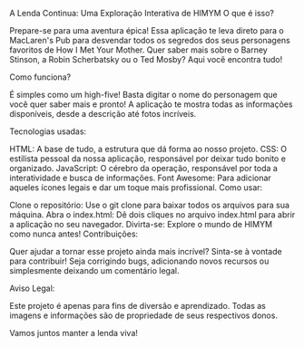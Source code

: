 A Lenda Continua: Uma Exploração Interativa de HIMYM
O que é isso?

Prepare-se para uma aventura épica! Essa aplicação te leva direto para o MacLaren's Pub para desvendar todos os segredos dos seus personagens favoritos de How I Met Your Mother. Quer saber mais sobre o Barney Stinson, a Robin Scherbatsky ou o Ted Mosby? Aqui você encontra tudo!

Como funciona?

É simples como um high-five! Basta digitar o nome do personagem que você quer saber mais e pronto! A aplicação te mostra todas as informações disponíveis, desde a descrição até fotos incríveis.

Tecnologias usadas:

HTML: A base de tudo, a estrutura que dá forma ao nosso projeto.
CSS: O estilista pessoal da nossa aplicação, responsável por deixar tudo bonito e organizado.
JavaScript: O cérebro da operação, responsável por toda a interatividade e busca de informações.
Font Awesome: Para adicionar aqueles ícones legais e dar um toque mais profissional.
Como usar:

Clone o repositório: Use o git clone para baixar todos os arquivos para sua máquina.
Abra o index.html: Dê dois cliques no arquivo index.html para abrir a aplicação no seu navegador.
Divirta-se: Explore o mundo de HIMYM como nunca antes!
Contribuições:

Quer ajudar a tornar esse projeto ainda mais incrível? Sinta-se à vontade para contribuir! Seja corrigindo bugs, adicionando novos recursos ou simplesmente deixando um comentário legal.

Aviso Legal:

Este projeto é apenas para fins de diversão e aprendizado. Todas as imagens e informações são de propriedade de seus respectivos donos.

Vamos juntos manter a lenda viva!

